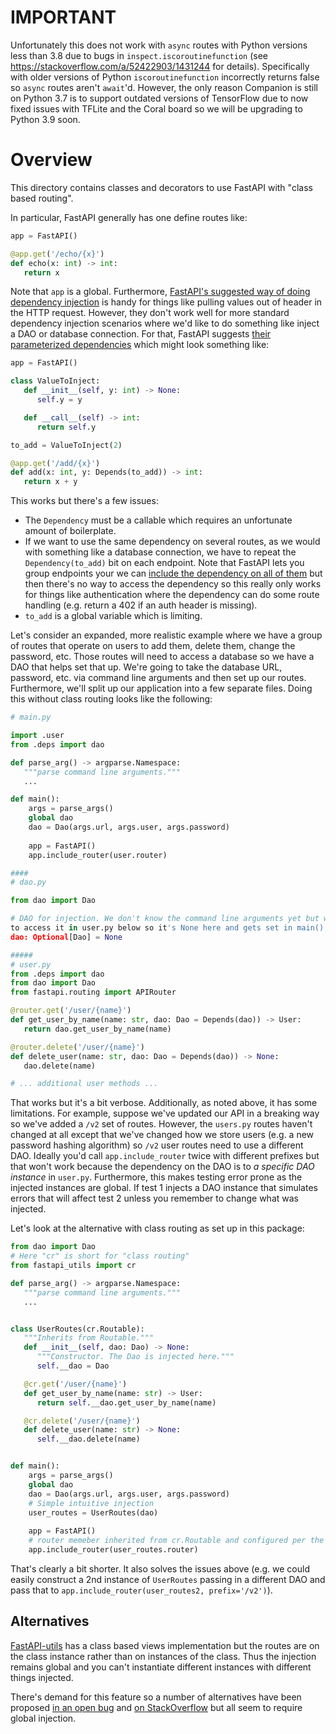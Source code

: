 # IMPORTANT

Unfortunately this does not work with `async` routes with Python versions less than 3.8 due to bugs in
`inspect.iscoroutinefunction` (see https://stackoverflow.com/a/52422903/1431244 for details). Specifically with older
versions of Python `iscoroutinefunction` incorrectly returns false so `async` routes aren't `await`'d. However, the only
reason Companion is still on Python 3.7 is to support outdated versions of TensorFlow due to now fixed issues with
TFLite and the Coral board so we will be upgrading to Python 3.9 soon.

# Overview

This directory contains classes and decorators to use FastAPI with "class based routing".

In particular, FastAPI generally has one define routes like:

```py
app = FastAPI()

@app.get('/echo/{x}')
def echo(x: int) -> int:
   return x
```

Note that `app` is a global. Furthermore, [FastAPI's suggested way of doing dependency
injection](https://fastapi.tiangolo.com/tutorial/dependencies/classes-as-dependencies/) is handy for things like pulling
values out of header in the HTTP request. However, they don't work well for more standard dependency injection scenarios
where we'd like to do something like inject a DAO or database connection. For that, FastAPI suggests [their
parameterized dependencies](https://fastapi.tiangolo.com/advanced/advanced-dependencies/) which might look something
like:

```py
app = FastAPI()

class ValueToInject:
   def __init__(self, y: int) -> None:
      self.y = y

   def __call__(self) -> int:
      return self.y

to_add = ValueToInject(2)

@app.get('/add/{x}')
def add(x: int, y: Depends(to_add)) -> int:
   return x + y
```

This works but there's a few issues:

* The `Dependency` must be a callable which requires an unfortunate amount of boilerplate.
* If we want to use the same dependency on several routes, as we would with something like a database connection, we
  have to repeat the `Dependency(to_add)` bit on each endpoint. Note that FastAPI lets you group endpoints your we can
  [include the dependency on all of them]( https://fastapi.tiangolo.com/tutorial/bigger-applications) but then there's
  no way to access the dependency so this really only works for things like authentication where the dependency can do
  some route handling (e.g. return a 402 if an auth header is missing).
* `to_add` is a global variable which is limiting.

Let's consider an expanded, more realistic example where we have a group of routes that operate on users to add them,
delete them, change the password, etc. Those routes will need to access a database so we have a DAO that helps set that
up. We're going to take the database URL, password, etc. via command line arguments and then set up our routes.
Furthermore, we'll split up our application into a few separate files. Doing this without class routing looks like the
following:

```py
# main.py

import .user
from .deps import dao

def parse_arg() -> argparse.Namespace:
   """parse command line arguments."""
   ...

def main():
    args = parse_args()
    global dao
    dao = Dao(args.url, args.user, args.password)
    
    app = FastAPI()
    app.include_router(user.router)

####
# dao.py

from dao import Dao

# DAO for injection. We don't know the command line arguments yet but we need to make this global as we need to be able
to access it in user.py below so it's None here and gets set in main()
dao: Optional[Dao] = None

#####
# user.py
from .deps import dao
from dao import Dao
from fastapi.routing import APIRouter

@router.get('/user/{name}')
def get_user_by_name(name: str, dao: Dao = Depends(dao)) -> User:
   return dao.get_user_by_name(name)

@router.delete('/user/{name}')
def delete_user(name: str, dao: Dao = Depends(dao)) -> None:
   dao.delete(name)

# ... additional user methods ...
```

That works but it's a bit verbose. Additionally, as noted above, it has some limitations. For example, suppose we've
updated our API in a breaking way so we've added a `/v2` set of routes. However, the `users.py` routes haven't changed
at all except that we've changed how we store users (e.g. a new password hashing algorithm) so `/v2` user routes need to
use a different DAO. Ideally you'd call `app.include_router` twice with different prefixes but that won't work because
the dependency on the DAO is to _a specific DAO instance_ in `user.py`. Furthermore, this makes testing error prone as
the injected instances are global. If test 1 injects a DAO instance that simulates errors that will affect test 2 unless
you remember to change what was injected.

Let's look at the alternative with class routing as set up in this package:

```py
from dao import Dao
# Here "cr" is short for "class routing"
from fastapi_utils import cr

def parse_arg() -> argparse.Namespace:
   """parse command line arguments."""
   ...


class UserRoutes(cr.Routable):
   """Inherits from Routable."""
   def __init__(self, dao: Dao) -> None:
      """Constructor. The Dao is injected here."""
      self.__dao = Dao

   @cr.get('/user/{name}')
   def get_user_by_name(name: str) -> User:
      return self.__dao.get_user_by_name(name)

   @cr.delete('/user/{name}')
   def delete_user(name: str) -> None:
      self.__dao.delete(name)


def main():
    args = parse_args()
    global dao
    dao = Dao(args.url, args.user, args.password)
    # Simple intuitive injection
    user_routes = UserRoutes(dao)
    
    app = FastAPI()
    # router memeber inherited from cr.Routable and configured per the annotations.
    app.include_router(user_routes.router)
```

That's clearly a bit shorter. It also solves the issues above (e.g. we could easily construct a 2nd instance of
`UserRoutes` passing in a different DAO and pass that to `app.include_router(user_routes2, prefix='/v2')`).

## Alternatives

[FastAPI-utils](https://fastapi-utils.davidmontague.xyz/user-guide/class-based-views/) has a class based views
implementation but the routes are on the class instance rather than on instances of the class. Thus the injection
remains global and you can't instantiate different instances with different things injected.

There's demand for this feature so a number of alternatives have been proposed [in an open
bug](https://github.com/tiangolo/fastapi/issues/270) and [on
StackOverflow](https://stackoverflow.com/questions/2366713/can-a-decorator-of-an-instance-method-access-the-class) but
all seem to require global injection.

